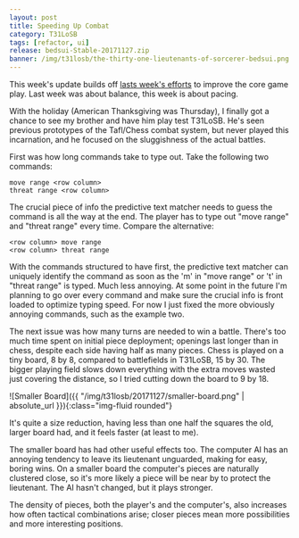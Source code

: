 ```yaml
---
layout: post
title: Speeding Up Combat
category: T31LoSB
tags: [refactor, ui]
release: bedsui-Stable-20171127.zip
banner: /img/t31losb/the-thirty-one-lieutenants-of-sorcerer-bedsui.png
---
```


This week's update builds off [lasts week's efforts](/t31losb/2017/11/24/map-generation-character-balance.html) to improve the core game play. Last week was about balance, this week is about pacing.

With the holiday (American Thanksgiving was Thursday), I finally got a chance to see my brother and have him play test T31LoSB. He's seen previous prototypes of the Tafl/Chess combat system, but never played this incarnation, and he focused on the sluggishness of the actual battles.

First was how long commands take to type out. Take the following two commands:

    move range <row column>
    threat range <row column>

The crucial piece of info the predictive text matcher needs to guess the command is all the way at the end. The player has to type out "move range" and "threat range" every time. Compare the alternative:

    <row column> move range
    <row column> threat range

With the commands structured to have <row column> first, the predictive text matcher can uniquely identify the command as soon as the 'm' in "move range" or 't' in "threat range" is typed. Much less annoying. At some point in the future I'm planning to go over every command and make sure the crucial info is front loaded to optimize typing speed. For now I just fixed the more obviously annoying commands, such as the example two.

The next issue was how many turns are needed to win a battle. There's too much time spent on initial piece deployment; openings last longer than in chess, despite each side having half as many pieces. Chess is played on a tiny board, 8 by 8, compared to battlefields in T31LoSB, 15 by 30. The bigger playing field slows down everything with the extra moves wasted just covering the distance, so I tried cutting down the board to 9 by 18. 

![Smaller Board]({{ "/img/t31losb/20171127/smaller-board.png" | absolute_url }}){:class="img-fluid rounded"}

It's quite a size reduction, having less than one half the squares the old, larger board had, and it feels faster (at least to me).

The smaller board has had other useful effects too. The computer AI has an annoying tendency to leave its lieutenant unguarded, making for easy, boring wins. On a smaller board the computer's pieces are naturally clustered close, so it's more likely a piece will be near by to protect the lieutenant. The AI hasn't changed, but it plays stronger.

The density of pieces, both the player's and the computer's, also increases how often tactical combinations arise; closer pieces mean more possibilities and more interesting positions.
